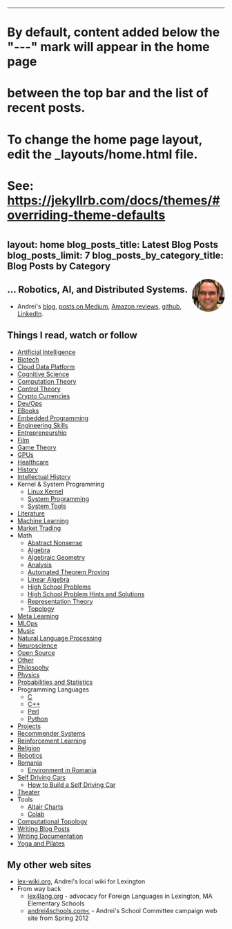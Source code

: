 
---
#
# By default, content added below the "---" mark will appear in the home page
# between the top bar and the list of recent posts.
# To change the home page layout, edit the _layouts/home.html file.
# See: https://jekyllrb.com/docs/themes/#overriding-theme-defaults
#
layout: home
blog_posts_title: Latest Blog Posts
blog_posts_limit: 7
blog_posts_by_category_title: Blog Posts by Category
---

<img src="src/images/andrei_circle.png" align="right" width="15%" height="15%" />

## … Robotics, AI, and Distributed Systems.

* Andrei's [blog](blog), [posts on Medium](medium.md), [Amazon reviews](https://www.amazon.com/gp/profile/amzn1.account.AH2JFOWQ673YGWLX22JI2BKYOUXA/ref=cm_cr_dp_d_gw_tr?ie=UTF8), [github](https://github.com/bitdribble), [LinkedIn](https://www.linkedin.com/in/andrei-radulescu-banu).

## Things I read, watch or follow

* [Artificial Intelligence](artificial_intelligence.md)
* [Biotech](biotech.md)
* [Cloud Data Platform](cloud_data_platform.md)
* [Cognitive Science](cognitive_science.md)
* [Computation Theory](computation_theory.md)
* [Control Theory](control_theory.md)
* [Crypto Currencies](crypto_currencies.md)
* [Dev/Ops](devops.md)
* [EBooks](ebooks.md)
* [Embedded Programming](embedded_programming.md)
* [Engineering Skills](engineering_skills.md)
* [Entrepreneurship](entrepreneurship.md)
* [Film](film.md)
* [Game Theory](game_theory.md)
* [GPUs](gpus.md)
* [Healthcare](healthcare.md)
* [History](history.md)
* [Intellectual History](intellectual_history.md)
* Kernel & System Programming
  * [Linux Kernel](linux_kernel.md)
  * [System Programming](system_programming.md)
  * [System Tools](system_tools.md)
* [Literature](literature.md)
* [Machine Learning](machine_learning.md)
* [Market Trading](market_trading.md)
* Math
  * [Abstract Nonsense](math/abstract_nonsense.md)
  * [Algebra](math/algebra.md)
  * [Algebraic Geometry](math/algebraic_geometry.md)
  * [Analysis](math/analysis.md)
  * [Automated Theorem Proving](math/automated_theorem_proving.md)
  * [Linear Algebra](math/linear_algebra.md)
  * [High School Problems](math/high_school.md)
  * [High School Problem Hints and Solutions](math/high_school_solutions.md)
  * [Representation Theory](math/representation_theory.md)
  * [Topology](math/topology.md)
* [Meta Learning](meta_learning.md)
* [MLOps](mlops.md)
* [Music](music.md)
* [Natural Language Processing](natural_language_processing.md)
* [Neuroscience](neuroscience.md)
* [Open Source](open_source.md)
* [Other](other.md)
* [Philosophy](philosophy.md)
* [Physics](physics.md)
* [Probabilities and Statistics](probabilities_and_statistics.md)
* Programming Languages
  * [C](programming_languages/c.md)
  * [C++](programming_languages/c++.md)
  * [Perl](programming_languages/perl.md)
  * [Python](programming_languages/python.md)
* [Projects](projects.md)
* [Recommender Systems](recommender_systems.md)
* [Reinforcement Learning](reinforcement_learning.md)
* [Religion](religion.md)
* [Robotics](robotics.md)
* [Romania](romania.md)
  * [Environment in Romania](romania/environment.md)
* [Self Driving Cars](self_driving_cars.md)
  * [How to Build a Self Driving Car](self_driving_cars/how_to_build_a_self_driving_car.md)
* [Theater](theater.md)
* Tools
  * [Altair Charts](altair.md)
  * [Colab](colab.md)
* [Computational Topology](computational_topology.md)
* [Writing Blog Posts](writing_blog_posts.md)
* [Writing Documentation](writing_documentation.md)
* [Yoga and Pilates](yoga_and_pilates.md)

## My other web sites
* [lex-wiki.org](http://lex-wiki.org), Andrei's local wiki for Lexington
* From way back
  * [lex4lang.org](https://web.archive.org/web/20150103052312/https://sites.google.com/site/lexington4languages/) - advocacy for Foreign Languages in Lexington, MA Elementary Schools
  * [andrei4schools.com<](https://web.archive.org/web/20130817181328/http://andrei4schools.com/) - Andrei's School Committee campaign web site from Spring 2012
